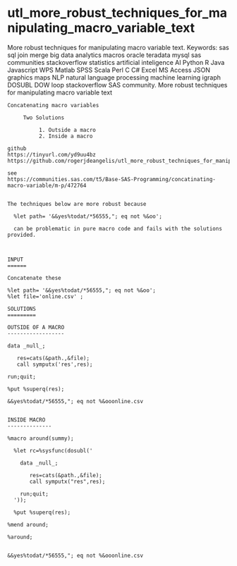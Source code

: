 # utl_more_robust_techniques_for_manipulating_macro_variable_text
More robust techniques for manipulating macro variable text.  Keywords: sas sql join merge big data analytics macros oracle teradata mysql sas communities stackoverflow statistics artificial inteligence AI Python R Java Javascript WPS Matlab SPSS Scala Perl C C# Excel MS Access JSON graphics maps NLP natural language processing machine learning igraph DOSUBL DOW loop stackoverflow SAS community.
    More robust techniques for manipulating macro variable text

    Concatenating macro variables

         Two Solutions

              1. Outside a macro
              2. Inside a macro

    github
    https://tinyurl.com/yd9uu4bz
    https://github.com/rogerjdeangelis/utl_more_robust_techniques_for_manipulating_macro_variable_text

    see
    https://communities.sas.com/t5/Base-SAS-Programming/concatinating-macro-variable/m-p/472764


    The techniques below are more robust because

      %let path= '&&yes%todat/*56555,"; eq not %&oo';

      can be problematic in pure macro code and fails with the solutions provided.



    INPUT
    ======

    Concatenate these

    %let path= '&&yes%todat/*56555,"; eq not %&oo';
    %let file='online.csv' ;

    SOLUTIONS
    =========

    OUTSIDE OF A MACRO
    ------------------

    data _null_;

       res=cats(&path.,&file);
       call symputx('res',res);

    run;quit;

    %put %superq(res);

    &&yes%todat/*56555,"; eq not %&ooonline.csv


    INSIDE MACRO
    --------------

    %macro around(summy);

      %let rc=%sysfunc(dosubl('

        data _null_;

           res=cats(&path.,&file);
           call symputx("res",res);

        run;quit;
      '));

      %put %superq(res);

    %mend around;

    %around;


    &&yes%todat/*56555,"; eq not %&ooonline.csv


